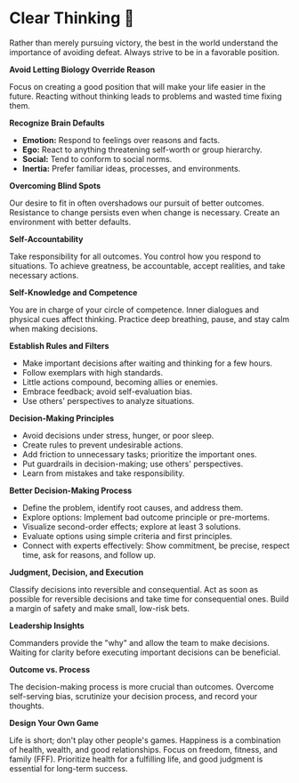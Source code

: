 # Clear Thinking 🤔

Rather than merely pursuing victory, the best in the world understand the importance of avoiding defeat. Always strive to be in a favorable position.

**Avoid Letting Biology Override Reason**

Focus on creating a good position that will make your life easier in the future. Reacting without thinking leads to problems and wasted time fixing them.

**Recognize Brain Defaults**

- **Emotion:** Respond to feelings over reasons and facts.
- **Ego:** React to anything threatening self-worth or group hierarchy.
- **Social:** Tend to conform to social norms.
- **Inertia:** Prefer familiar ideas, processes, and environments.

**Overcoming Blind Spots**

Our desire to fit in often overshadows our pursuit of better outcomes. Resistance to change persists even when change is necessary. Create an environment with better defaults.

**Self-Accountability**

Take responsibility for all outcomes. You control how you respond to situations. To achieve greatness, be accountable, accept realities, and take necessary actions.

**Self-Knowledge and Competence**

You are in charge of your circle of competence. Inner dialogues and physical cues affect thinking. Practice deep breathing, pause, and stay calm when making decisions.

**Establish Rules and Filters**

- Make important decisions after waiting and thinking for a few hours.
- Follow exemplars with high standards.
- Little actions compound, becoming allies or enemies.
- Embrace feedback; avoid self-evaluation bias.
- Use others' perspectives to analyze situations.

**Decision-Making Principles**

- Avoid decisions under stress, hunger, or poor sleep.
- Create rules to prevent undesirable actions.
- Add friction to unnecessary tasks; prioritize the important ones.
- Put guardrails in decision-making; use others' perspectives.
- Learn from mistakes and take responsibility.

**Better Decision-Making Process**

- Define the problem, identify root causes, and address them.
- Explore options: Implement bad outcome principle or pre-mortems.
- Visualize second-order effects; explore at least 3 solutions.
- Evaluate options using simple criteria and first principles.
- Connect with experts effectively: Show commitment, be precise, respect time, ask for reasons, and follow up.

**Judgment, Decision, and Execution**

Classify decisions into reversible and consequential. Act as soon as possible for reversible decisions and take time for consequential ones. Build a margin of safety and make small, low-risk bets.

**Leadership Insights**

Commanders provide the "why" and allow the team to make decisions. Waiting for clarity before executing important decisions can be beneficial.

**Outcome vs. Process**

The decision-making process is more crucial than outcomes. Overcome self-serving bias, scrutinize your decision process, and record your thoughts.

**Design Your Own Game**

Life is short; don't play other people's games. Happiness is a combination of health, wealth, and good relationships. Focus on freedom, fitness, and family (FFF). Prioritize health for a fulfilling life, and good judgment is essential for long-term success.
